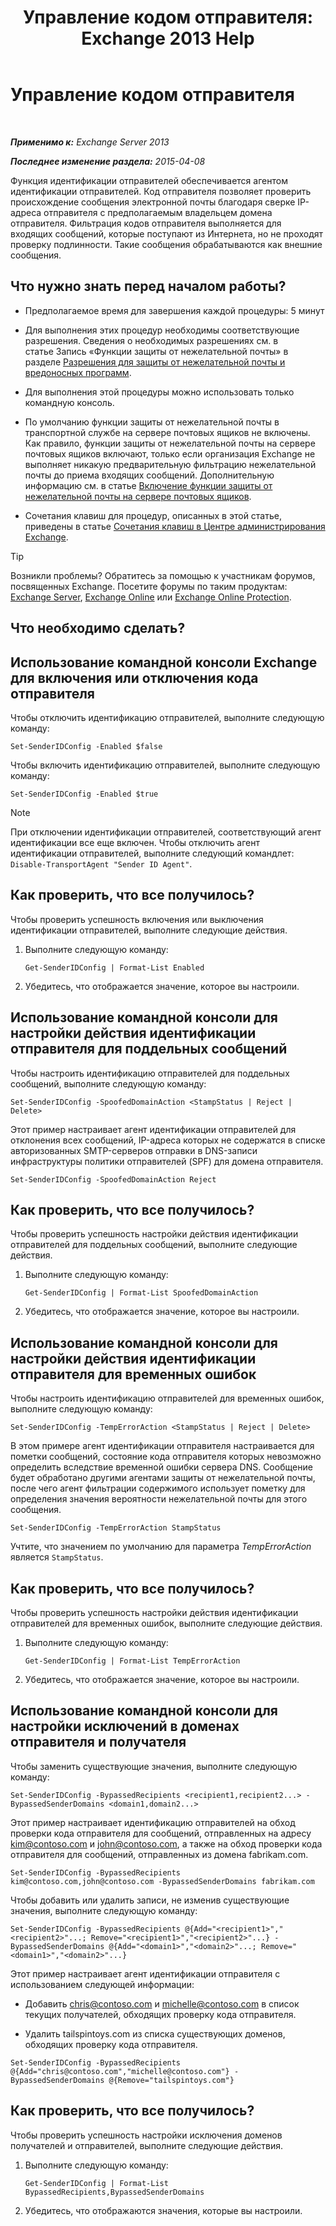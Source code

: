 ﻿---
title: 'Управление кодом отправителя: Exchange 2013 Help'
TOCTitle: Управление кодом отправителя
ms:assetid: 2e7b646a-8a66-4be7-a7c1-0bd43bb79a5b
ms:mtpsurl: https://technet.microsoft.com/ru-ru/library/Aa997136(v=EXCHG.150)
ms:contentKeyID: 50487732
ms.date: 05/22/2018
mtps_version: v=EXCHG.150
ms.translationtype: MT
---

# Управление кодом отправителя

 

_**Применимо к:** Exchange Server 2013_

_**Последнее изменение раздела:** 2015-04-08_

Функция идентификации отправителей обеспечивается агентом идентификации отправителей. Код отправителя позволяет проверить происхождение сообщения электронной почты благодаря сверке IP-адреса отправителя с предполагаемым владельцем домена отправителя. Фильтрация кодов отправителя выполняется для входящих сообщений, которые поступают из Интернета, но не проходят проверку подлинности. Такие сообщения обрабатываются как внешние сообщения.

## Что нужно знать перед началом работы?

  - Предполагаемое время для завершения каждой процедуры: 5 минут

  - Для выполнения этих процедур необходимы соответствующие разрешения. Сведения о необходимых разрешениях см. в статье Запись «Функции защиты от нежелательной почты» в разделе [Разрешения для защиты от нежелательной почты и вредоносных программ](anti-spam-and-anti-malware-permissions-exchange-2013-help.md).

  - Для выполнения этой процедуры можно использовать только командную консоль.

  - По умолчанию функции защиты от нежелательной почты в транспортной службе на сервере почтовых ящиков не включены. Как правило, функции защиты от нежелательной почты на сервере почтовых ящиков включают, только если организация Exchange не выполняет никакую предварительную фильтрацию нежелательной почты до приема входящих сообщений. Дополнительную информацию см. в статье [Включение функции защиты от нежелательной почты на сервере почтовых ящиков](enable-anti-spam-functionality-on-mailbox-servers-exchange-2013-help.md).

  - Сочетания клавиш для процедур, описанных в этой статье, приведены в статье [Сочетания клавиш в Центре администрирования Exchange](keyboard-shortcuts-in-the-exchange-admin-center-exchange-online-protection-help.md).

> [!TIP]  
> Возникли проблемы? Обратитесь за помощью к участникам форумов, посвященных Exchange. Посетите форумы по таким продуктам: <a href="https://go.microsoft.com/fwlink/p/?linkid=60612">Exchange Server</a>, <a href="https://go.microsoft.com/fwlink/p/?linkid=267542">Exchange Online</a> или <a href="https://go.microsoft.com/fwlink/p/?linkid=285351">Exchange Online Protection</a>.


## Что необходимо сделать?

## Использование командной консоли Exchange для включения или отключения кода отправителя

Чтобы отключить идентификацию отправителей, выполните следующую команду:

    Set-SenderIDConfig -Enabled $false

Чтобы включить идентификацию отправителей, выполните следующую команду:

    Set-SenderIDConfig -Enabled $true

> [!NOTE]  
> При отключении идентификации отправителей, соответствующий агент идентификации все еще включен. Чтобы отключить агент идентификации отправителей, выполните следующий командлет: <code>Disable-TransportAgent &quot;Sender ID Agent&quot;</code>.


## Как проверить, что все получилось?

Чтобы проверить успешность включения или выключения идентификации отправителей, выполните следующие действия.

1.  Выполните следующую команду:
    
        Get-SenderIDConfig | Format-List Enabled

2.  Убедитесь, что отображается значение, которое вы настроили.

## Использование командной консоли для настройки действия идентификации отправителя для поддельных сообщений

Чтобы настроить идентификацию отправителей для поддельных сообщений, выполните следующую команду:

    Set-SenderIDConfig -SpoofedDomainAction <StampStatus | Reject | Delete>

Этот пример настраивает агент идентификации отправителей для отклонения всех сообщений, IP-адреса которых не содержатся в списке авторизованных SMTP-серверов отправки в DNS-записи инфраструктуры политики отправителей (SPF) для домена отправителя.

    Set-SenderIDConfig -SpoofedDomainAction Reject

## Как проверить, что все получилось?

Чтобы проверить успешность настройки действия идентификации отправителей для поддельных сообщений, выполните следующие действия.

1.  Выполните следующую команду:
    
        Get-SenderIDConfig | Format-List SpoofedDomainAction

2.  Убедитесь, что отображается значение, которое вы настроили.

## Использование командной консоли для настройки действия идентификации отправителя для временных ошибок

Чтобы настроить идентификацию отправителей для временных ошибок, выполните следующую команду:

    Set-SenderIDConfig -TempErrorAction <StampStatus | Reject | Delete>

В этом примере агент идентификации отправителя настраивается для пометки сообщений, состояние кода отправителя которых невозможно определить вследствие временной ошибки сервера DNS. Сообщение будет обработано другими агентами защиты от нежелательной почты, после чего агент фильтрации содержимого использует пометку для определения значения вероятности нежелательной почты для этого сообщения.

    Set-SenderIDConfig -TempErrorAction StampStatus

Учтите, что значением по умолчанию для параметра *TempErrorAction* является `StampStatus`.

## Как проверить, что все получилось?

Чтобы проверить успешность настройки действия идентификации отправителей для временных ошибок, выполните следующие действия.

1.  Выполните следующую команду:
    
        Get-SenderIDConfig | Format-List TempErrorAction

2.  Убедитесь, что отображается значение, которое вы настроили.

## Использование командной консоли для настройки исключений в доменах отправителя и получателя

Чтобы заменить существующие значения, выполните следующую команду:

    Set-SenderIDConfig -BypassedRecipients <recipient1,recipient2...> -BypassedSenderDomains <domain1,domain2...>

Этот пример настраивает идентификацию отправителей на обход проверки кода отправителя для сообщений, отправленных на адресу kim@contoso.com и john@contoso.com, а также на обход проверки кода отправителя для сообщений, отправленных из домена fabrikam.com.

    Set-SenderIDConfig -BypassedRecipients kim@contoso.com,john@contoso.com -BypassedSenderDomains fabrikam.com

Чтобы добавить или удалить записи, не изменив существующие значения, выполните следующую команду:

    Set-SenderIDConfig -BypassedRecipients @{Add="<recipient1>","<recipient2>"...; Remove="<recipient1>","<recipient2>"...} -BypassedSenderDomains @{Add="<domain1>","<domain2>"...; Remove="<domain1>","<domain2>"...}

Этот пример настраивает агент идентификации отправителя с использованием следующей информации:

  - Добавить chris@contoso.com и michelle@contoso.com в список текущих получателей, обходящих проверку кода отправителя.

  - Удалить tailspintoys.com из списка существующих доменов, обходящих проверку кода отправителя.

<!-- end list -->

    Set-SenderIDConfig -BypassedRecipients @{Add="chris@contoso.com","michelle@contoso.com"} -BypassedSenderDomains @{Remove="tailspintoys.com"}

## Как проверить, что все получилось?

Чтобы проверить успешность настройки исключения доменов получателей и отправителей, выполните следующие действия.

1.  Выполните следующую команду:
    
        Get-SenderIDConfig | Format-List BypassedRecipients,BypassedSenderDomains

2.  Убедитесь, что отображаются значения, которые вы настроили.

